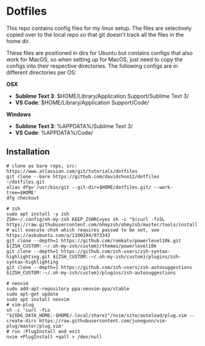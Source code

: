 # Dotfiles
This repo contains config files for my linux setup. The files are selectively copied over to the local repo so that git doesn't track all the files in the home dir.

These files are positioned in dirs for Ubuntu but contains configs that also work for MacOS, so when setting up for MacOS, just need to copy the configs into their respective directories. The following configs are in different directories per OS:

**OSX**
- **Sublime Text 3**: $HOME/Library/Application Support/Sublime Text 3/
- **VS Code**: $HOME/Library/Application Support/Code/

**Windows**
- **Sublime Text 3**: %APPDATA%/Sublime Text 3/
- **VS Code**: %APPDATA%/Code/

## Installation

```
# clone as bare repo, src: https://www.atlassian.com/git/tutorials/dotfiles
git clone --bare https://github.com/davidchoo12/dotfiles ~/dotfiles.git
alias dfg='/usr/bin/git --git-dir=$HOME/dotfiles.git/ --work-tree=$HOME'
dfg checkout

# zsh
sudo apt install -y zsh
ZSH=~/.config/oh-my-zsh KEEP_ZSHRC=yes sh -c "$(curl -fsSL https://raw.githubusercontent.com/ohmyzsh/ohmyzsh/master/tools/install.sh)" # will execute chsh which requires passwd to be set, see https://askubuntu.com/a/1100194/973343
git clone --depth=1 https://github.com/romkatv/powerlevel10k.git ${ZSH_CUSTOM:-~/.oh-my-zsh/custom}/themes/powerlevel10k
git clone --depth=1 https://github.com/zsh-users/zsh-syntax-highlighting.git ${ZSH_CUSTOM:-~/.oh-my-zsh/custom}/plugins/zsh-syntax-highlighting
git clone --depth=1 https://github.com/zsh-users/zsh-autosuggestions ${ZSH_CUSTOM:-~/.oh-my-zsh/custom}/plugins/zsh-autosuggestions

# neovim
sudo add-apt-repository ppa:neovim-ppa/stable
sudo apt-get update
sudo apt install neovim
# vim-plug
sh -c 'curl -fLo "${XDG_DATA_HOME:-$HOME/.local/share}"/nvim/site/autoload/plug.vim --create-dirs https://raw.githubusercontent.com/junegunn/vim-plug/master/plug.vim'
# run :PlugInstall and exit
nvim +PlugInstall +qall > /dev/null
```
